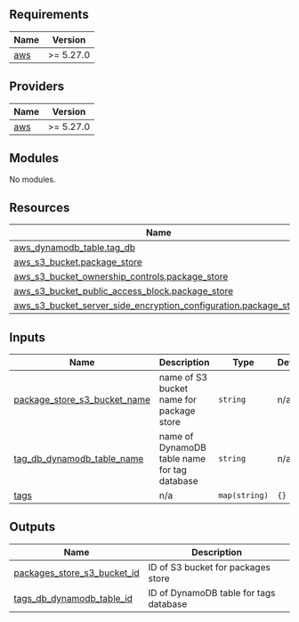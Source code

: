 <!-- BEGIN_TF_DOCS -->
## Requirements

| Name | Version |
|------|---------|
| <a name="requirement_aws"></a> [aws](#requirement\_aws) | >= 5.27.0 |

## Providers

| Name | Version |
|------|---------|
| <a name="provider_aws"></a> [aws](#provider\_aws) | >= 5.27.0 |

## Modules

No modules.

## Resources

| Name | Type |
|------|------|
| [aws_dynamodb_table.tag_db](https://registry.terraform.io/providers/hashicorp/aws/latest/docs/resources/dynamodb_table) | resource |
| [aws_s3_bucket.package_store](https://registry.terraform.io/providers/hashicorp/aws/latest/docs/resources/s3_bucket) | resource |
| [aws_s3_bucket_ownership_controls.package_store](https://registry.terraform.io/providers/hashicorp/aws/latest/docs/resources/s3_bucket_ownership_controls) | resource |
| [aws_s3_bucket_public_access_block.package_store](https://registry.terraform.io/providers/hashicorp/aws/latest/docs/resources/s3_bucket_public_access_block) | resource |
| [aws_s3_bucket_server_side_encryption_configuration.package_store](https://registry.terraform.io/providers/hashicorp/aws/latest/docs/resources/s3_bucket_server_side_encryption_configuration) | resource |

## Inputs

| Name | Description | Type | Default | Required |
|------|-------------|------|---------|:--------:|
| <a name="input_package_store_s3_bucket_name"></a> [package\_store\_s3\_bucket\_name](#input\_package\_store\_s3\_bucket\_name) | name of S3 bucket name for package store | `string` | n/a | yes |
| <a name="input_tag_db_dynamodb_table_name"></a> [tag\_db\_dynamodb\_table\_name](#input\_tag\_db\_dynamodb\_table\_name) | name of DynamoDB table name for tag database | `string` | n/a | yes |
| <a name="input_tags"></a> [tags](#input\_tags) | n/a | `map(string)` | `{}` | no |

## Outputs

| Name | Description |
|------|-------------|
| <a name="output_packages_store_s3_bucket_id"></a> [packages\_store\_s3\_bucket\_id](#output\_packages\_store\_s3\_bucket\_id) | ID of S3 bucket for packages store |
| <a name="output_tags_db_dynamodb_table_id"></a> [tags\_db\_dynamodb\_table\_id](#output\_tags\_db\_dynamodb\_table\_id) | ID of DynamoDB table for tags database |
<!-- END_TF_DOCS -->